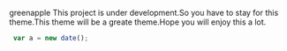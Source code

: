  greenapple
This project is under development.So you have to stay for this theme.This theme will be a greate theme.Hope you will enjoy this a lot.
```js
 var a = new date();
```
